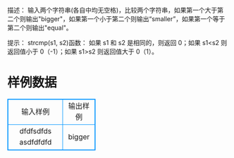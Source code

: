 # 
描述： 输入两个字符串(各自中均无空格)，比较两个字符串，如果第一个大于第二个则输出"bigger"，如果第一个小于第二个则输出“smaller”，如果第一个等于第二个则输出"equal"。

提示：
strcmp(s1, s2)函数：
如果 s1 和 s2 是相同的，则返回 0；如果 s1<s2 则返回值小于 0（-1）；如果 s1>s2 则返回值大于 0（1）。
# 样例数据
<style>
        table,table tr th, table tr td { border:1px solid #0094ff; }
        table { width: 200px; min-height: 25px; line-height: 25px; text-align: center; border-collapse: collapse;}   
    </style>
<table>
	<tr>
		<td>输入样例</td>
		<td>输出样例</td>
	</tr>
<tr><td>dfdfsdfds asdfdfdfd</td><td>bigger</td></tr></table>
